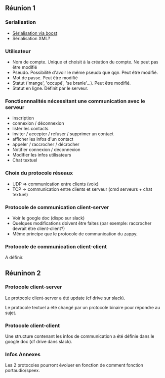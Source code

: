 ## Réunion 1


### Serialisation

* [Sérialisation via boost](http://fr.openclassrooms.com/informatique/cours/serialisation-avec-boost)
* Sérialisation XML?


### Utilisateur

* Nom de compte. Unique et choisit à la création du compte. Ne peut pas être modifié
* Pseudo. Possibilité d'avoir le même pseudo que qqn. Peut être modifié.
* Mot de passe. Peut être modifié
* Statut ('mange', 'occupé', 'se branle'...). Peut être modifié.
* Statut en ligne. Définit par le serveur.


### Fonctionnnalités nécessitant une communication avec le serveur

* inscription
* connexion / déconnexion
* lister les contacts
* inviter / accepter / refuser / supprimer un contact
* afficher les infos d'un contact
* appeler / raccrocher / décrocher
* Notifier connexion / déconnexion
* Modifier les infos utilisateurs
* Chat textuel


### Choix du protocole réseaux

* UDP => communication entre clients (voix)
* TCP => communication entre clients et serveur (cmd serveurs + chat textuel)


### Protocole de communication client-server

* Voir le google doc (dispo sur slack)
* Quelques modifications doivent être faites (par exemple: raccrocher devrait être client-client?)
* Même principe que le protocole de communication du zappy.


### Protocole de communication client-client

A définir.


## Réuninon 2


### Protocole client-server

Le protocole client-server a été update (cf drive sur slack).

Le protocole textuel a été changé par un protocole binaire pour répondre au sujet.


### Protocole client-client

Une structure contenant les infos de communication a été définie dans le google doc (cf drive dans slack).


### Infos Annexes

Les 2 protocoles pourront évoluer en fonction de comment fonction portaudio/speex.
